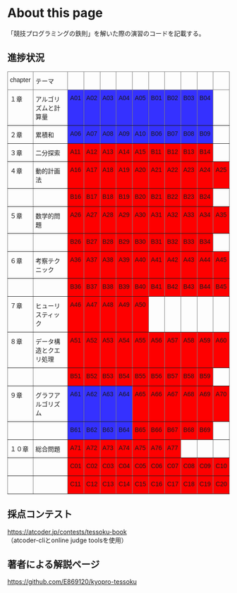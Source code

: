 # About this page

「競技プログラミングの鉄則」を解いた際の演習のコードを記載する。

## 進捗状況
<style type="text/css">
.tg  {border-collapse:collapse;border-spacing:0;}
.tg td{border-color:black;border-style:solid;border-width:1px;font-family:Arial, sans-serif;font-size:14px;
  overflow:hidden;padding:10px 5px;word-break:normal;}
.tg th{border-color:black;border-style:solid;border-width:1px;font-family:Arial, sans-serif;font-size:14px;
  font-weight:normal;overflow:hidden;padding:10px 5px;word-break:normal;}
.tg .tg-2n01{background-color:#3531ff;border-color:inherit;text-align:left;vertical-align:top}
.tg .tg-0pky{border-color:inherit;text-align:left;vertical-align:top}
.tg .tg-tw5s{background-color:#fe0000;border-color:inherit;text-align:left;vertical-align:top}
</style>
<table class="tg">
<thead>
  <tr>
    <th class="tg-0pky">chapter</th>
    <th class="tg-0pky">テーマ</th>
    <th class="tg-0pky">　</th>
    <th class="tg-0pky">　</th>
    <th class="tg-0pky">　</th>
    <th class="tg-0pky">　</th>
    <th class="tg-0pky">　</th>
    <th class="tg-0pky">　</th>
    <th class="tg-0pky">　</th>
    <th class="tg-0pky">　</th>
    <th class="tg-0pky">　</th>
    <th class="tg-0pky">　</th>
  </tr>
</thead>
<tbody>
  <tr>
    <td class="tg-0pky">１章</td>
    <td class="tg-0pky">アルゴリズムと計算量</td>
    <td class="tg-2n01">A01</td>
    <td class="tg-2n01">A02</td>
    <td class="tg-2n01">A03</td>
    <td class="tg-2n01">A04</td>
    <td class="tg-2n01">A05</td>
    <td class="tg-2n01">B01</td>
    <td class="tg-2n01">B02</td>
    <td class="tg-2n01">B03</td>
    <td class="tg-2n01">B04</td>
    <td class="tg-0pky">　</td>
  </tr>
  <tr>
    <td class="tg-0pky">２章</td>
    <td class="tg-0pky">累積和</td>
    <td class="tg-2n01">A06</td>
    <td class="tg-2n01">A07</td>
    <td class="tg-2n01">A08</td>
    <td class="tg-2n01">A09</td>
    <td class="tg-2n01">A10</td>
    <td class="tg-2n01">B06</td>
    <td class="tg-2n01">B07</td>
    <td class="tg-2n01">B08</td>
    <td class="tg-2n01">B09</td>
    <td class="tg-0pky">　</td>
  </tr>
  <tr>
    <td class="tg-0pky">３章</td>
    <td class="tg-0pky">二分探索</td>
    <td class="tg-tw5s">A11</td>
    <td class="tg-tw5s">A12</td>
    <td class="tg-tw5s">A13</td>
    <td class="tg-tw5s">A14</td>
    <td class="tg-tw5s">A15</td>
    <td class="tg-tw5s">B11</td>
    <td class="tg-tw5s">B12</td>
    <td class="tg-tw5s">B13</td>
    <td class="tg-tw5s">B14</td>
    <td class="tg-0pky">　</td>
  </tr>
  <tr>
    <td class="tg-0pky">４章</td>
    <td class="tg-0pky">動的計画法</td>
    <td class="tg-tw5s">A16</td>
    <td class="tg-tw5s">A17</td>
    <td class="tg-tw5s">A18</td>
    <td class="tg-tw5s">A19</td>
    <td class="tg-tw5s">A20</td>
    <td class="tg-tw5s">A21</td>
    <td class="tg-tw5s">A22</td>
    <td class="tg-tw5s">A23</td>
    <td class="tg-tw5s">A24</td>
    <td class="tg-tw5s">A25</td>
  </tr>
  <tr>
    <td class="tg-0pky">　</td>
    <td class="tg-0pky">　</td>
    <td class="tg-tw5s">B16</td>
    <td class="tg-tw5s">B17</td>
    <td class="tg-tw5s">B18</td>
    <td class="tg-tw5s">B19</td>
    <td class="tg-tw5s">B20</td>
    <td class="tg-tw5s">B21</td>
    <td class="tg-tw5s">B22</td>
    <td class="tg-tw5s">B23</td>
    <td class="tg-tw5s">B24</td>
    <td class="tg-0pky">　</td>
  </tr>
  <tr>
    <td class="tg-0pky">５章</td>
    <td class="tg-0pky">数学的問題</td>
    <td class="tg-tw5s">A26</td>
    <td class="tg-tw5s">A27</td>
    <td class="tg-tw5s">A28</td>
    <td class="tg-tw5s">A29</td>
    <td class="tg-tw5s">A30</td>
    <td class="tg-tw5s">A31</td>
    <td class="tg-tw5s">A32</td>
    <td class="tg-tw5s">A33</td>
    <td class="tg-tw5s">A34</td>
    <td class="tg-tw5s">A35</td>
  </tr>
  <tr>
    <td class="tg-0pky">　</td>
    <td class="tg-0pky">　</td>
    <td class="tg-tw5s">B26</td>
    <td class="tg-tw5s">B27</td>
    <td class="tg-tw5s">B28</td>
    <td class="tg-tw5s">B29</td>
    <td class="tg-tw5s">B30</td>
    <td class="tg-tw5s">B31</td>
    <td class="tg-tw5s">B32</td>
    <td class="tg-tw5s">B33</td>
    <td class="tg-tw5s">B34</td>
    <td class="tg-0pky">　</td>
  </tr>
  <tr>
    <td class="tg-0pky">６章</td>
    <td class="tg-0pky">考察テクニック</td>
    <td class="tg-tw5s">A36</td>
    <td class="tg-tw5s">A37</td>
    <td class="tg-tw5s">A38</td>
    <td class="tg-tw5s">A39</td>
    <td class="tg-tw5s">A40</td>
    <td class="tg-tw5s">A41</td>
    <td class="tg-tw5s">A42</td>
    <td class="tg-tw5s">A43</td>
    <td class="tg-tw5s">A44</td>
    <td class="tg-tw5s">A45</td>
  </tr>
  <tr>
    <td class="tg-0pky">　</td>
    <td class="tg-0pky">　</td>
    <td class="tg-tw5s">B36</td>
    <td class="tg-tw5s">B37</td>
    <td class="tg-tw5s">B38</td>
    <td class="tg-tw5s">B39</td>
    <td class="tg-tw5s">B40</td>
    <td class="tg-tw5s">B41</td>
    <td class="tg-tw5s">B42</td>
    <td class="tg-tw5s">B43</td>
    <td class="tg-tw5s">B44</td>
    <td class="tg-tw5s">B45</td>
  </tr>
  <tr>
    <td class="tg-0pky">７章</td>
    <td class="tg-0pky">ヒューリスティック</td>
    <td class="tg-tw5s">A46</td>
    <td class="tg-tw5s">A47</td>
    <td class="tg-tw5s">A48</td>
    <td class="tg-tw5s">A49</td>
    <td class="tg-tw5s">A50</td>
    <td class="tg-0pky">　</td>
    <td class="tg-0pky">　</td>
    <td class="tg-0pky">　</td>
    <td class="tg-0pky">　</td>
    <td class="tg-0pky"></td>
  </tr>
  <tr>
    <td class="tg-0pky">８章</td>
    <td class="tg-0pky">データ構造とクエリ処理</td>
    <td class="tg-tw5s">A51</td>
    <td class="tg-tw5s">A52</td>
    <td class="tg-tw5s">A53</td>
    <td class="tg-tw5s">A54</td>
    <td class="tg-tw5s">A55</td>
    <td class="tg-tw5s">A56</td>
    <td class="tg-tw5s">A57</td>
    <td class="tg-tw5s">A58</td>
    <td class="tg-tw5s">A59</td>
    <td class="tg-tw5s">A60</td>
  </tr>
  <tr>
    <td class="tg-0pky">　</td>
    <td class="tg-0pky">　</td>
    <td class="tg-tw5s">B51</td>
    <td class="tg-tw5s">B52</td>
    <td class="tg-tw5s">B53</td>
    <td class="tg-tw5s">B54</td>
    <td class="tg-tw5s">B55</td>
    <td class="tg-tw5s">B56</td>
    <td class="tg-tw5s">B57</td>
    <td class="tg-tw5s">B58</td>
    <td class="tg-tw5s">B59</td>
    <td class="tg-0pky">　</td>
  </tr>
  <tr>
    <td class="tg-0pky">９章</td>
    <td class="tg-0pky">グラフアルゴリズム</td>
    <td class="tg-2n01">A61</td>
    <td class="tg-2n01">A62</td>
    <td class="tg-2n01">A63</td>
    <td class="tg-2n01">A64</td>
    <td class="tg-tw5s">A65</td>
    <td class="tg-tw5s">A66</td>
    <td class="tg-tw5s">A67</td>
    <td class="tg-tw5s">A68</td>
    <td class="tg-tw5s">A69</td>
    <td class="tg-tw5s">A70</td>
  </tr>
  <tr>
    <td class="tg-0pky">　</td>
    <td class="tg-0pky">　</td>
    <td class="tg-2n01">B61</td>
    <td class="tg-2n01">B62</td>
    <td class="tg-2n01">B63</td>
    <td class="tg-2n01">B64</td>
    <td class="tg-tw5s">B65</td>
    <td class="tg-tw5s">B66</td>
    <td class="tg-tw5s">B67</td>
    <td class="tg-tw5s">B68</td>
    <td class="tg-tw5s">B69</td>
    <td class="tg-0pky">　</td>
  </tr>
  <tr>
    <td class="tg-0pky">１０章</td>
    <td class="tg-0pky">総合問題</td>
    <td class="tg-tw5s">A71</td>
    <td class="tg-tw5s">A72</td>
    <td class="tg-tw5s">A73</td>
    <td class="tg-tw5s">A74</td>
    <td class="tg-tw5s">A75</td>
    <td class="tg-tw5s">A76</td>
    <td class="tg-tw5s">A77</td>
    <td class="tg-0pky">　</td>
    <td class="tg-0pky">　</td>
    <td class="tg-0pky">　</td>
  </tr>
  <tr>
    <td class="tg-0pky">　</td>
    <td class="tg-0pky">　</td>
    <td class="tg-tw5s">C01</td>
    <td class="tg-tw5s">C02</td>
    <td class="tg-tw5s">C03</td>
    <td class="tg-tw5s">C04</td>
    <td class="tg-tw5s">C05</td>
    <td class="tg-tw5s">C06</td>
    <td class="tg-tw5s">C07</td>
    <td class="tg-tw5s">C08</td>
    <td class="tg-tw5s">C09</td>
    <td class="tg-tw5s">C10</td>
  </tr>
  <tr>
    <td class="tg-0pky">　</td>
    <td class="tg-0pky">　</td>
    <td class="tg-tw5s">C11</td>
    <td class="tg-tw5s">C12</td>
    <td class="tg-tw5s">C13</td>
    <td class="tg-tw5s">C14</td>
    <td class="tg-tw5s">C15</td>
    <td class="tg-tw5s">C16</td>
    <td class="tg-tw5s">C17</td>
    <td class="tg-tw5s">C18</td>
    <td class="tg-tw5s">C19</td>
    <td class="tg-tw5s">C20</td>
  </tr>
</tbody>
</table>


## 採点コンテスト<br>
https://atcoder.jp/contests/tessoku-book<br>
（atcoder-cliとonline judge toolsを使用）

## 著者による解説ページ<br>
https://github.com/E869120/kyopro-tessoku
